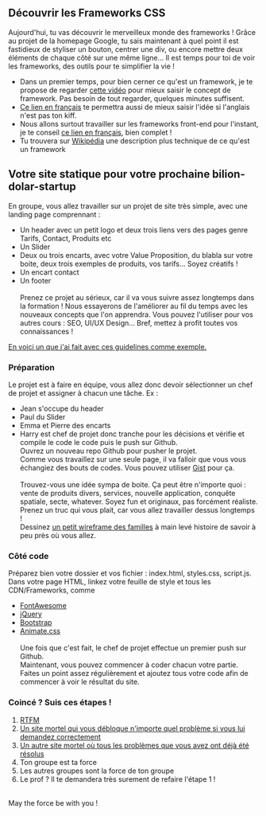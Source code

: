 Découvrir les Frameworks CSS
-------------------------

Aujourd'hui, tu vas découvrir le merveilleux monde des frameworks ! Grâce au projet de la homepage Google, tu sais maintenant à quel point il est fastidieux de styliser un bouton, centrer une div, ou encore mettre deux éléments de chaque côté sur une même ligne... Il est temps pour toi de voir les frameworks, des outils pour te simplifier la vie ! 

* Dans un premier temps, pour bien cerner ce qu'est un framework, je te propose de regarder [cette vidéo](https://www.youtube.com/watch?v=2pCHNB3PVx0) pour mieux saisir le concept de framework. Pas besoin de tout regarder, quelques minutes suffisent.
* [Ce lien en français](https://larlet.fr/david/biologeek/archives/20070117-definition-et-avantages-d-un-framework-web/) te permettra aussi de mieux saisir l'idée si l'anglais n'est pas ton kiff. 
* Nous allons surtout travailler sur les frameworks front-end pour l'instant, je te conseil [ce lien en français](https://www.alticreation.com/bootstrap-foundation-frameworks-front-end/), bien complet !
* Tu trouvera sur [Wikipédia](https://fr.wikipedia.org/wiki/Framework) une description plus technique de ce qu'est un framework

Votre site statique pour votre prochaine bilion-dolar-startup
-------------------------------------------------------------

En groupe, vous allez travailler sur un projet de site très simple, avec une landing page comprennant : 
* Un header avec un petit logo et deux trois liens vers des pages genre Tarifs, Contact, Produits etc
* Un Slider
* Deux ou trois encarts, avec votre Value Proposition, du blabla sur votre boite, deux trois exemples de produits, vos tarifs... Soyez créatifs !
* Un encart contact
* Un footer <br><br>
Prenez ce projet au sérieux, car il va vous suivre assez longtemps dans la formation ! Nous essayerons de l'améliorer au fil du temps avec les nouveaux concepts que l'on apprendra. Vous pouvez l'utiliser pour vos autres cours : SEO, UI/UX Design... Bref, mettez à profit toutes vos connaissances ! 

[En voici un que j'ai fait avec ces guidelines comme exemple.](http://drunk-memory.surge.sh/)

### Préparation
Le projet est à faire en équipe, vous allez donc devoir sélectionner un chef de projet et assigner à chacun une tâche. Ex : 
* Jean s'occupe du header
* Paul du Slider
* Emma et Pierre des encarts
* Harry est chef de projet donc tranche pour les décisions et vérifie et compile le code le code puis le push sur Github. <br>
Ouvrez un nouveau repo Github pour pusher le projet. <br> 
Comme vous travaillez sur une seule page, il va falloir que vous vous échangiez des bouts de codes. Vous pouvez utiliser [Gist](https://gist.github.com/) pour ça. <br><br>
Trouvez-vous une idée sympa de boite. Ça peut être n'importe quoi : vente de produits divers, services, nouvelle application, conquête spatiale, secte, whatever. Soyez fun et originaux, pas forcément réaliste. Prenez un truc qui vous plait, car vous allez travailler dessus longtemps !<br>
Dessinez [un petit wireframe des familles](http://www.quertime.com/wp-content/uploads/2012/05/best_wireframing_prototyping_mockup_tools_for_web_design_planning.jpg) à main levé histoire de savoir à peu près où vous allez. <br> 

### Côté code
Préparez bien votre dossier et vos fichier : index.html, styles.css, script.js. <br>
Dans votre page HTML, linkez votre feuille de style et tous les CDN/Frameworks, comme 
* [FontAwesome](https://fontawesome.com/)
* [jQuery](https://www.w3schools.com/jquery/jquery_get_started.asp)
* [Bootstrap](https://getbootstrap.com/)
* [Animate.css](https://daneden.github.io/animate.css/)<br><br>
Une fois que c'est fait, le chef de projet effectue un premier push sur Github. <br>
Maintenant, vous pouvez commencer à coder chacun votre partie. Faites un point assez régulièrement et ajoutez tous votre code afin de commencer à voir le résultat du site. 

### Coincé ? Suis ces étapes !
1. [RTFM](http://imanweb.free.fr/rtfm/rtfm.jpg)
2. [Un site mortel qui vous débloque n'importe quel problème si vous lui demandez correctement](https://google.com)
3. [Un autre site mortel où tous les problèmes que vous avez ont déjà été résolus](https://stackoverflow.com)
4. Ton groupe est ta force
5. Les autres groupes sont la force de ton groupe
6. Le prof ? Il te demandera très surement de refaire l'étape 1 ! 
<br>
May the force be with you ! 

